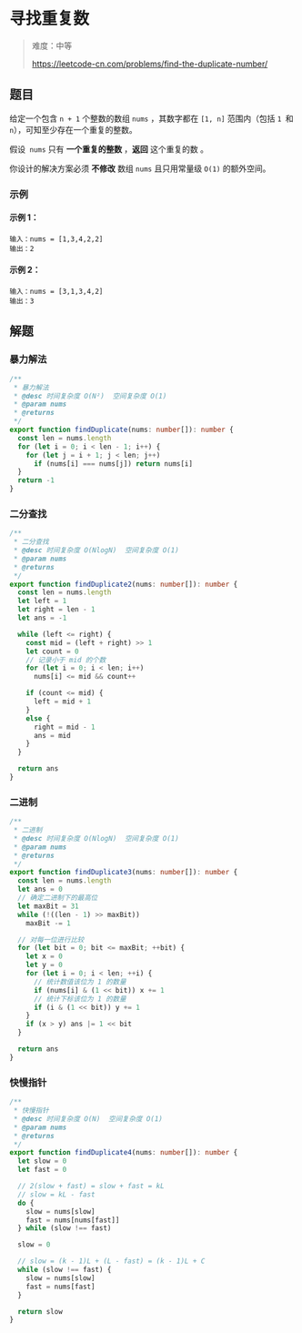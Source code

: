 # 寻找重复数

> 难度：中等
>
> https://leetcode-cn.com/problems/find-the-duplicate-number/

## 题目

给定一个包含 `n + 1` 个整数的数组 `nums` ，其数字都在 `[1, n]` 范围内（包括 `1 `和 `n`），可知至少存在一个重复的整数。

假设` nums` 只有 **一个重复的整数** ，**返回** 这个重复的数 。

你设计的解决方案必须 **不修改** 数组 `nums` 且只用常量级 `O(1)` 的额外空间。

### 示例

#### 示例 1：

```
输入：nums = [1,3,4,2,2]
输出：2
```

#### 示例 2：

```
输入：nums = [3,1,3,4,2]
输出：3
```

## 解题

### 暴力解法

```ts
/**
 * 暴力解法
 * @desc 时间复杂度 O(N²)  空间复杂度 O(1)
 * @param nums
 * @returns
 */
export function findDuplicate(nums: number[]): number {
  const len = nums.length
  for (let i = 0; i < len - 1; i++) {
    for (let j = i + 1; j < len; j++)
      if (nums[i] === nums[j]) return nums[i]
  }
  return -1
}
```

### 二分查找

```ts
/**
 * 二分查找
 * @desc 时间复杂度 O(NlogN)  空间复杂度 O(1)
 * @param nums
 * @returns
 */
export function findDuplicate2(nums: number[]): number {
  const len = nums.length
  let left = 1
  let right = len - 1
  let ans = -1

  while (left <= right) {
    const mid = (left + right) >> 1
    let count = 0
    // 记录小于 mid 的个数
    for (let i = 0; i < len; i++)
      nums[i] <= mid && count++

    if (count <= mid) {
      left = mid + 1
    }
    else {
      right = mid - 1
      ans = mid
    }
  }

  return ans
}
```

### 二进制

```ts
/**
 * 二进制
 * @desc 时间复杂度 O(NlogN)  空间复杂度 O(1)
 * @param nums
 * @returns
 */
export function findDuplicate3(nums: number[]): number {
  const len = nums.length
  let ans = 0
  // 确定二进制下的最高位
  let maxBit = 31
  while (!((len - 1) >> maxBit))
    maxBit -= 1

  // 对每一位进行比较
  for (let bit = 0; bit <= maxBit; ++bit) {
    let x = 0
    let y = 0
    for (let i = 0; i < len; ++i) {
      // 统计数值该位为 1 的数量
      if (nums[i] & (1 << bit)) x += 1
      // 统计下标该位为 1 的数量
      if (i & (1 << bit)) y += 1
    }
    if (x > y) ans |= 1 << bit
  }

  return ans
}
```

### 快慢指针

```ts
/**
 * 快慢指针
 * @desc 时间复杂度 O(N)  空间复杂度 O(1)
 * @param nums
 * @returns
 */
export function findDuplicate4(nums: number[]): number {
  let slow = 0
  let fast = 0

  // 2(slow + fast) = slow + fast = kL
  // slow = kL - fast
  do {
    slow = nums[slow]
    fast = nums[nums[fast]]
  } while (slow !== fast)

  slow = 0

  // slow = (k - 1)L + (L - fast) = (k - 1)L + C
  while (slow !== fast) {
    slow = nums[slow]
    fast = nums[fast]
  }

  return slow
}
```

